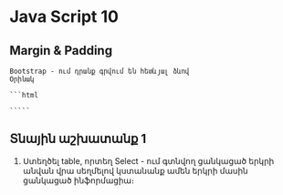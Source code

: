 # Java Script 10

## Margin & Padding

    Bootstrap - ում դրանք գրվում են հետևյալ ձևով
    Օրինակ

    ```html
  
    `````


## Տնային աշխատանք 1

1. Ստեղծել table, որտեղ Select - ում գտնվող ցանկացած երկրի անվան վրա սեղմելով կստանանք ամեն երկրի մասին ցանկացած ինֆորմացիա։

